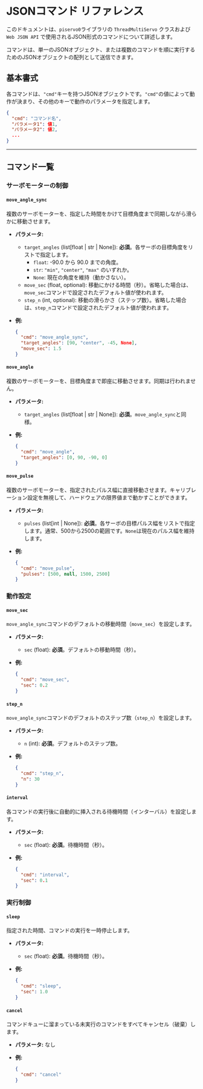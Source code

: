 # JSONコマンド リファレンス

このドキュメントは、`piservo0`ライブラリの `ThreadMultiServo` クラスおよび `Web JSON API` で使用されるJSON形式のコマンドについて詳述します。

コマンドは、単一のJSONオブジェクト、または複数のコマンドを順に実行するためのJSONオブジェクトの配列として送信できます。

## 基本書式

各コマンドは、`"cmd"`キーを持つJSONオブジェクトです。`"cmd"`の値によって動作が決まり、その他のキーで動作のパラメータを指定します。

```json
{
  "cmd": "コマンド名",
  "パラメータ1": 値1,
  "パラメータ2": 値2,
  ...
}
```

---

## コマンド一覧

### サーボモーターの制御

#### `move_angle_sync`

複数のサーボモーターを、指定した時間をかけて目標角度まで同期しながら滑らかに移動させます。

- **パラメータ:**
  - `target_angles` (list[float | str | None]): **必須**。各サーボの目標角度をリストで指定します。
    - `float`: -90.0 から 90.0 までの角度。
    - `str`: `"min"`, `"center"`, `"max"` のいずれか。
    - `None`: 現在の角度を維持（動かさない）。
  - `move_sec` (float, optional): 移動にかける時間（秒）。省略した場合は、`move_sec`コマンドで設定されたデフォルト値が使われます。
  - `step_n` (int, optional): 移動の滑らかさ（ステップ数）。省略した場合は、`step_n`コマンドで設定されたデフォルト値が使われます。

- **例:**
  ```json
  {
    "cmd": "move_angle_sync",
    "target_angles": [90, "center", -45, None],
    "move_sec": 1.5
  }
  ```

#### `move_angle`

複数のサーボモーターを、目標角度まで即座に移動させます。同期は行われません。

- **パラメータ:**
  - `target_angles` (list[float | str | None]): **必須**。`move_angle_sync`と同様。

- **例:**
  ```json
  {
    "cmd": "move_angle",
    "target_angles": [0, 90, -90, 0]
  }
  ```

#### `move_pulse`

複数のサーボモーターを、指定されたパルス幅に直接移動させます。キャリブレーション設定を無視して、ハードウェアの限界値まで動かすことができます。

- **パラメータ:**
  - `pulses` (list[int | None]): **必須**。各サーボの目標パルス幅をリストで指定します。通常、500から2500の範囲です。`None`は現在のパルス幅を維持します。

- **例:**
  ```json
  {
    "cmd": "move_pulse",
    "pulses": [500, null, 1500, 2500]
  }
  ```

### 動作設定

#### `move_sec`

`move_angle_sync`コマンドのデフォルトの移動時間（`move_sec`）を設定します。

- **パラメータ:**
  - `sec` (float): **必須**。デフォルトの移動時間（秒）。

- **例:**
  ```json
  {
    "cmd": "move_sec",
    "sec": 0.2
  }
  ```

#### `step_n`

`move_angle_sync`コマンドのデフォルトのステップ数（`step_n`）を設定します。

- **パラメータ:**
  - `n` (int): **必須**。デフォルトのステップ数。

- **例:**
  ```json
  {
    "cmd": "step_n",
    "n": 30
  }
  ```

#### `interval`

各コマンドの実行後に自動的に挿入される待機時間（インターバル）を設定します。

- **パラメータ:**
  - `sec` (float): **必須**。待機時間（秒）。

- **例:**
  ```json
  {
    "cmd": "interval",
    "sec": 0.1
  }
  ```

### 実行制御

#### `sleep`

指定された時間、コマンドの実行を一時停止します。

- **パラメータ:**
  - `sec` (float): **必須**。待機時間（秒）。

- **例:**
  ```json
  {
    "cmd": "sleep",
    "sec": 1.0
  }
  ```

#### `cancel`

コマンドキューに溜まっている未実行のコマンドをすべてキャンセル（破棄）します。

- **パラメータ:** なし

- **例:**
  ```json
  {
    "cmd": "cancel"
  }
  ```
